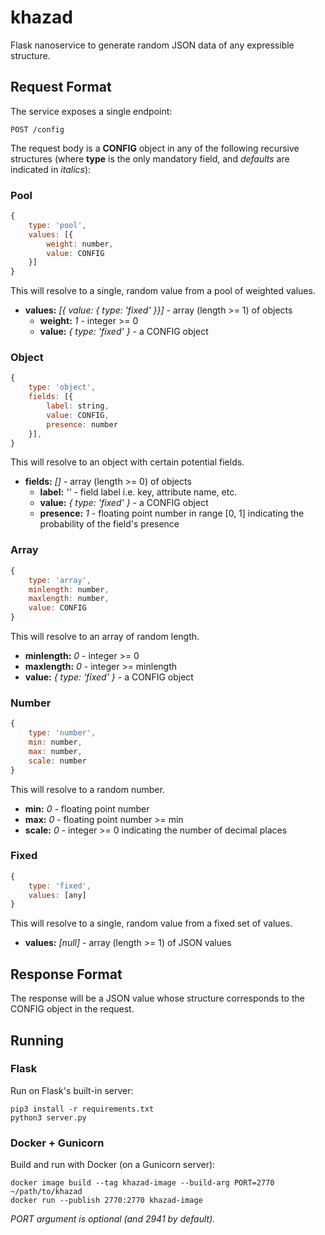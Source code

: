# khazad

Flask nanoservice to generate random JSON data of any expressible structure.

## Request Format

The service exposes a single endpoint:

`POST /config`

The request body is a **CONFIG** object in any of the following recursive structures (where **type** is the only mandatory field, and *defaults* are indicated in *italics*):

### Pool

```javascript
{
    type: 'pool',
    values: [{
        weight: number,
        value: CONFIG
    }]
}
```

This will resolve to a single, random value from a pool of weighted values.

* **values:** *[{ value: { type: 'fixed' }}]* - array (length >= 1) of objects
    * **weight:** *1* - integer >= 0
    * **value:** *{ type: 'fixed' }* - a CONFIG object

### Object

```javascript
{
    type: 'object',
    fields: [{
        label: string,
        value: CONFIG,
        presence: number
    }],
}
```

This will resolve to an object with certain potential fields.

* **fields:** *[]* - array (length >= 0) of objects
    * **label:** *''* - field label i.e. key, attribute name, etc.
    * **value:** *{ type: 'fixed' }* - a CONFIG object
    * **presence:** *1* - floating point number in range [0, 1] indicating the probability of the field's presence

### Array

```javascript
{
    type: 'array',
    minlength: number,
    maxlength: number,
    value: CONFIG
}
```

This will resolve to an array of random length.

* **minlength:** *0* - integer >= 0
* **maxlength:** *0* - integer >= minlength
* **value:** *{ type: 'fixed' }* - a CONFIG object

### Number

```javascript
{
    type: 'number',
    min: number,
    max: number,
    scale: number
}
```

This will resolve to a random number.

* **min:** *0* - floating point number
* **max:** *0* - floating point number >= min
* **scale:** *0* - integer >= 0 indicating the number of decimal places

### Fixed

```javascript
{
    type: 'fixed',
    values: [any]
}
```

This will resolve to a single, random value from a fixed set of values.

* **values:** *[null]* - array (length >= 1) of JSON values

## Response Format

The response will be a JSON value whose structure corresponds to the CONFIG object in the request.

## Running

### Flask

Run on Flask's built-in server:

```
pip3 install -r requirements.txt
python3 server.py
```

### Docker + Gunicorn

Build and run with Docker (on a Gunicorn server):

```
docker image build --tag khazad-image --build-arg PORT=2770 ~/path/to/khazad
docker run --publish 2770:2770 khazad-image
```

*PORT argument is optional (and 2941 by default).*